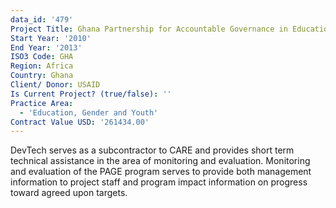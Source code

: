 ```yaml
---
data_id: '479'
Project Title: Ghana Partnership for Accountable Governance in Education
Start Year: '2010'
End Year: '2013'
ISO3 Code: GHA
Region: Africa
Country: Ghana
Client/ Donor: USAID
Is Current Project? (true/false): ''
Practice Area:
  - 'Education, Gender and Youth'
Contract Value USD: '261434.00'
---
```

DevTech serves as a subcontractor to CARE and provides short term technical assistance in the area of monitoring and evaluation. Monitoring and evaluation of the PAGE program serves to provide both management information to project staff and program impact information on progress toward agreed upon targets.
